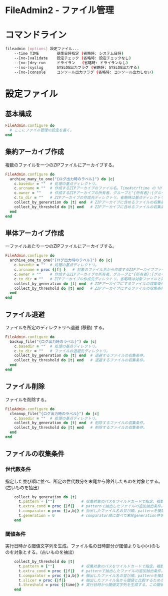 FileAdmin2 - ファイル管理
========================

# コマンドライン
```bash
fileadmin [options] 設定ファイル...
    --time TIME        基準日時指定 (省略時: システム日時)
    --[no-]validate    設定チェック (省略時: 設定チェックなし)
    --[no-]dry-run     ドライラン   (省略時: ドライランなし)
    --[no-]syslog      SYSLOG出力フラグ (省略時: SYSLOG出力する)
    --[no-]console     コンソール出力フラグ (省略時: コンソール出力しない)
```

# 設定ファイル
## 基本構成
```Ruby
FileAdmin.configure do
  # ここにファイル管理の設定を書く。
end
```

## 集約アーカイブ作成
複数のファイルを一つのZIPファイルにアーカイブする。
```Ruby
FileAdmin.configure do
  archive_many_to_one("{ログ出力時のラベル}") do |c|
    c.basedir = ""  # 処理の基点ディレクトリ。
    c.arcname = ""  # 作成するZIPアーカイブのファイル名。Time#strftime の %Y %m %d %H %M %S 指定可。
    c.owner = ""    # 作成するZIPアーカイブの所有者、グループと"{所有者}:{グループ}"の形式で指定。省略可。
    c.to_dir = ""   # ZIPアーカイブの作成先ディレクトリ。省略時は基点ディレクトリ。
    collect_by_generation do |t| end  # ZIPアーカイブに含めるファイルの収集条件。
    collect_by_threshold do |t| end   # ZIPアーカイブに含めるファイルの収集条件。
  end
end
```

## 単体アーカイブ作成
一ファイルあたり一つのZIPファイルにアーカイブする。
```Ruby
FileAdmin.configure do
  archive_one_to_one("{ログ出力時のラベル}") do |c|
    c.basedir = ""  # 処理の基点ディレクトリ。
    c.arcname = proc {|f| }   # 対象のファイル名から作成するZIPアーカイブファイル名を導出するブロック。
    c.owner = ""    # 作成するZIPアーカイブの所有者、グループと"{所有者}:{グループ}"の形式で指定。省略可。
    c.to_dir = ""   # ZIPアーカイブの作成先ディレクトリ。省略時は対象ファイルと同じディレクトリ。
    collect_by_generation do |t| end  # ZIPアーカイブにするファイルの収集条件。
    collect_by_threshold do |t| end   # ZIPアーカイブにするファイルの収集条件。
  end
end
```

## ファイル退避
ファイルを所定のディレクトリへ退避 (移動) する。
```Ruby
FileAdmin.configure do
  backup_file("{ログ出力時のラベル}") do |c|
    c.basedir = ""  # 処理の基点ディレクトリ。
    c.to_dir = ""   # ファイルの退避先ディレクトリ。
    collect_by_generation do |t| end  # 退避するファイルの収集条件。
    collect_by_threshold do |t| end   # 退避するファイルの収集条件。
  end
end
```

## ファイル削除
ファイルを削除する。
```Ruby
FileAdmin.configure do
  cleanup_file("{ログ出力時のラベル}") do |c|
    c.basedir = ""  # 処理の基点ディレクトリ。
    collect_by_generation do |t| end  # 削除するファイルの収集条件。
    collect_by_threshold do |t| end   # 削除するファイルの収集条件。
  end
end
```

## ファイルの収集条件
### 世代数条件
指定した並び順に並べ、所定の世代数分を末尾から除外したものを対象とする。(古いものを抽出)
```Ruby
    collect_by_generation do |t|
      t.pattern = [""]            # 収集対象のパスをワイルドカードで指定。複数可。
      t.extra_cond = proc {|f|}   # patternで抽出したファイルの追加抽出条件。省略可。
      t.comparator = proc {|a,b|} # 抽出したファイル名の並び順。patternを複数指定した場合は要素ごとに整列する。省略可。
      t.generation = 0            # comparator順に並べて末尾generation件を除いたものを対象とする (古いものを抽出)。
    end
```

### 閾値条件
実行日時から閾値文字列を生成。ファイル名の日時部分が閾値よりも小(<)のものを対象とする。(古いものを抽出)
```Ruby
    collect_by_threshold do |t|
      t.pattern = [""]            # 収集対象のパスをワイルドカードで指定。複数可。
      t.extra_cond = proc {|f|}   # patternで抽出したファイルの追加抽出条件。省略可。
      t.comparator = proc {|a,b|} # 抽出したファイル名の並び順。patternを複数指定した場合は要素ごとに整列する。省略可。
      t.slicer = proc {|f|}       # 抽出したファイル名から閾値と比較するための文字列を生成する。
      t.threshold = proc {|time|} # 実行日時から閾値文字列を生成する。この閾値文字列よりも小(<)のものを対象とする (古いものを抽出)。
    end
```
